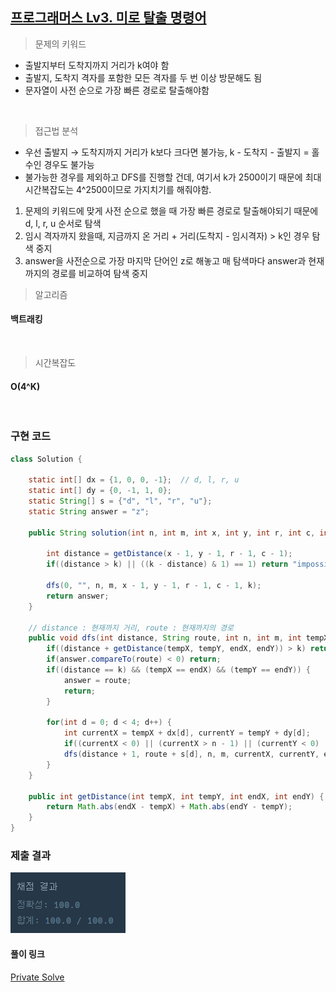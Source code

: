 ## [프로그래머스 Lv3. 미로 탈출 명령어](https://school.programmers.co.kr/learn/courses/30/lessons/150365)

> 문제의 키워드

- 출발지부터 도착지까지 거리가 k여야 함
- 출발지, 도착지 격자를 포함한 모든 격자를 두 번 이상 방문해도 됨
- 문자열이 사전 순으로 가장 빠른 경로로 탈출해야함

<br/>


> 접근법 분석
- 우선 출발지 → 도착지까지 거리가 k보다 크다면 불가능, k - 도착지 - 출발지 = 홀수인 경우도 불가능
- 불가능한 경우를 제외하고 DFS를 진행할 건데, 여기서 k가 2500이기 때문에 최대 시간복잡도는 4^2500이므로 가지치기를 해줘야함.
1. 문제의 키워드에 맞게 사전 순으로 했을 때 가장 빠른 경로로 탈출해야되기 때문에 d, l, r, u 순서로 탐색
2. 임시 격자까지 왔을때, 지금까지 온 거리 + 거리(도착지 - 임시격자) > k인 경우 탐색 중지
3. answer을 사전순으로 가장 마지막 단어인 z로 해놓고 매 탐색마다 answer과 현재까지의 경로를 비교하여 탐색 중지

> 알고리즘

#### 백트래킹


<br/>

> 시간복잡도
#### O(4^K)

<br/>

### 구현 코드

```java
class Solution {
    
    static int[] dx = {1, 0, 0, -1};  // d, l, r, u
    static int[] dy = {0, -1, 1, 0};
    static String[] s = {"d", "l", "r", "u"};
    static String answer = "z";
    
    public String solution(int n, int m, int x, int y, int r, int c, int k) {
        
        int distance = getDistance(x - 1, y - 1, r - 1, c - 1);
        if((distance > k) || ((k - distance) & 1) == 1) return "impossible";
        
        dfs(0, "", n, m, x - 1, y - 1, r - 1, c - 1, k);
        return answer;
    }
    
    // distance : 현재까지 거리, route : 현재까지의 경로
    public void dfs(int distance, String route, int n, int m, int tempX, int tempY, int endX, int endY, int k) {        
        if((distance + getDistance(tempX, tempY, endX, endY)) > k) return;
        if(answer.compareTo(route) < 0) return;
        if((distance == k) && (tempX == endX) && (tempY == endY)) {
            answer = route;
            return;
        }
        
        for(int d = 0; d < 4; d++) {
            int currentX = tempX + dx[d], currentY = tempY + dy[d];
            if((currentX < 0) || (currentX > n - 1) || (currentY < 0) || (currentY > m - 1)) continue;
            dfs(distance + 1, route + s[d], n, m, currentX, currentY, endX, endY, k);
        }
    }
    
    public int getDistance(int tempX, int tempY, int endX, int endY) {
        return Math.abs(endX - tempX) + Math.abs(endY - tempY);
    }
}

```

### 제출 결과

![제출결과](./result.png)

#### 풀이 링크

[Private Solve](https://github.com/The-Four-Error-Pickers/Algorithm-Study/tree/main/Private%20Solve/150365.%20%EB%AF%B8%EB%A1%9C%20%ED%83%88%EC%B6%9C%20%EB%AA%85%EB%A0%B9%EC%96%B4/JunHo/2024-12-30T73239)
